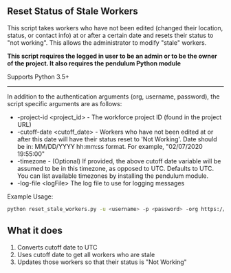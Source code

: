 ## Reset Status of Stale Workers

This script takes workers who have not been edited (changed their location, status, or contact info) at or after a certain date and resets their status to "not working". This allows the administrator to modify "stale" workers.

**This script requires the logged in user to be an admin or to be the owner of the project. It also requires the pendulum Python module**

Supports Python 3.5+

----

In addition to the authentication arguments (org, username, password), the script specific arguments are as follows:

- -project-id \<project_id\> - The workforce project ID (found in the project URL)
- -cutoff-date \<cutoff_date\> - Workers who have not been edited at or after this date will have their status reset to 'Not Working'. Date should be in: MM/DD/YYYY hh:mm:ss format. For example, "02/07/2020 19:55:00"
- -timezone - (Optional) If provided, the above cutoff date variable will be assumed to be in this timezone, as opposed to UTC. Defaults to UTC. You can list available timezones by installing the pendulum module.
- -log-file \<logFile\> The log file to use for logging messages

Example Usage:
```bash
python reset_stale_workers.py -u <username> -p <password> -org https://arcgis.com -project-id <project_id>  -cutoff-date "02/07/2020 19:55:00" -timezone "US/Eastern"
```

## What it does

 1. Converts cutoff date to UTC
 2. Uses cutoff date to get all workers who are stale
 3. Updates those workers so that their status is "Not Working"
